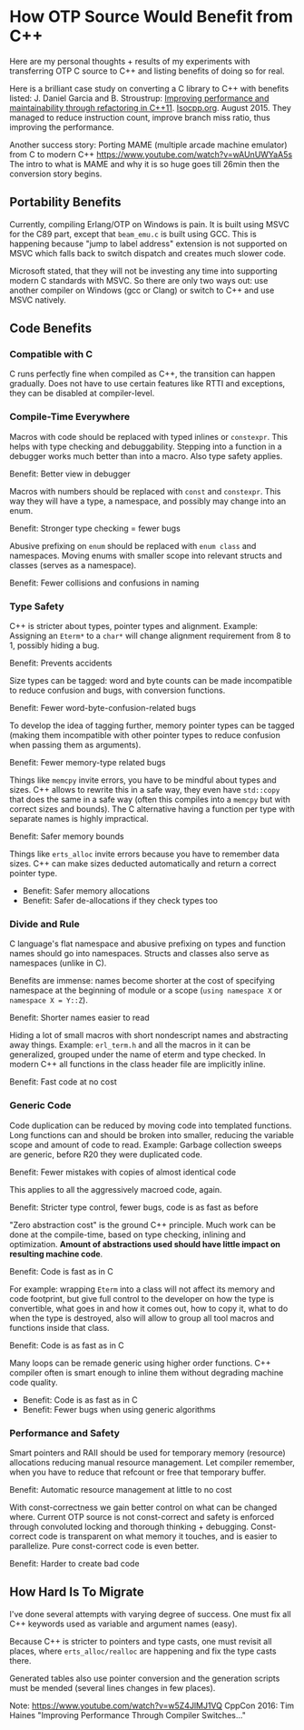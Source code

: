 # How OTP Source Would Benefit from C++

Here are my personal thoughts + results of my experiments with transferring
OTP C source to C++ and listing benefits of doing so for real.

Here is a brilliant case study on converting a C library to C++ with benefits
listed:
J. Daniel Garcia and B. Stroustrup:
[Improving performance and maintainability through refactoring in C++11](http://www.stroustrup.com/improving_garcia_stroustrup_2015.pdf).
[Isocpp.org](https://isocpp.org). August 2015. They managed to reduce instruction count, improve
branch miss ratio, thus improving the performance.

Another success story: Porting MAME (multiple arcade machine emulator) from C to modern C++ https://www.youtube.com/watch?v=wAUnUWYaA5s
The intro to what is MAME and why it is so huge goes till 26min then the conversion story begins.

## Portability Benefits

Currently, compiling Erlang/OTP on Windows is pain. It is built using MSVC for
the C89 part, except that ``beam_emu.c`` is built using GCC.
This is happening because "jump to label address" extension is not supported on
MSVC which falls back to switch dispatch and creates much slower code.

Microsoft stated, that they will not be investing any time into supporting
modern C standards with MSVC.
So there are only two ways out: use another compiler on Windows (gcc or Clang)
or switch to C++ and use MSVC natively.

## Code Benefits

### Compatible with C

C runs perfectly fine when compiled as C++, the transition can happen gradually.
Does not have to use certain features like RTTI and exceptions, they can be
disabled at compiler-level.

### Compile-Time Everywhere

Macros with code should be replaced with typed inlines or ``constexpr``.
This helps with type checking and debuggability.
Stepping into a function in a debugger works much better than into a macro.
Also type safety applies. 

Benefit: Better view in debugger

Macros with numbers should be replaced with ``const`` and ``constexpr``.
This way they will have a type, a namespace, and possibly may change into
an enum.

Benefit: Stronger type checking = fewer bugs

Abusive prefixing on ``enum`` should be replaced with ``enum class``
and namespaces. Moving enums with smaller scope into relevant structs and
classes (serves as a namespace).

Benefit: Fewer collisions and confusions in naming

### Type Safety

C++ is stricter about types, pointer types and alignment. Example: Assigning
an ``Eterm*`` to a ``char*`` will change alignment requirement from 8 to 1,
possibly hiding a bug. 

Benefit: Prevents accidents

Size types can be tagged: word and byte counts can be made incompatible to
reduce confusion and bugs, with conversion functions.

Benefit: Fewer word-byte-confusion-related bugs

To develop the idea of tagging further, memory pointer types can be tagged
(making them incompatible with other pointer types to reduce confusion
when passing them as arguments).

Benefit: Fewer memory-type related bugs

Things like ``memcpy`` invite errors, you have to be mindful about types and
sizes. C++ allows to rewrite this in a safe way, they even have ``std::copy``
that does the same in a safe way (often this compiles into a ``memcpy``
but with correct sizes and bounds).
The C alternative having a function per type with separate names is highly
impractical. 

Benefit: Safer memory bounds

Things like ``erts_alloc`` invite errors because you have to remember data
sizes. C++ can make sizes deducted automatically and return a correct
pointer type.

* Benefit: Safer memory allocations
* Benefit: Safer de-allocations if they check types too

### Divide and Rule

C language's flat namespace and abusive prefixing on types and function names should go into namespaces.
Structs and classes also serve as namespaces (unlike in C).

Benefits are immense: names become shorter at the cost of specifying namespace
at the beginning of module or a scope (``using namespace X`` or
``namespace X = Y::Z``).

Benefit: Shorter names easier to read

Hiding a lot of small macros with short nondescript names and abstracting
away things. Example: ``erl_term.h`` and all the macros in it can be
generalized, grouped under the name of eterm and type checked.
In modern C++ all functions in the class header file are implicitly inline.

Benefit: Fast code at no cost

### Generic Code

Code duplication can be reduced by moving code into templated functions.
Long functions can and should be broken into smaller, reducing the variable
scope and amount of code to read.
Example: Garbage collection sweeps are generic, before R20 they were
duplicated code.

Benefit: Fewer mistakes with copies of almost identical code

This applies to all the aggressively macroed code, again.

Benefit: Stricter type control, fewer bugs, code is as fast as before

"Zero abstraction cost" is the ground C++ principle.
Much work can be done at the compile-time, based on type checking, inlining
and optimization. **Amount of abstractions used should have little impact on
resulting machine code**.

Benefit: Code is fast as in C

For example: wrapping ``Eterm`` into a class will
not affect its memory and code footprint, but give full control to the developer
on how the type is convertible, what goes in and how it comes out, how to copy
it, what to do when the type is destroyed, also will allow to group all tool
macros and functions inside that class.

Benefit: Code is as fast as in C

Many loops can be remade generic using higher order functions.
C++ compiler often is smart enough to inline them without degrading machine
code quality.

* Benefit: Code is as fast as in C
* Benefit: Fewer bugs when using generic algorithms

### Performance and Safety

Smart pointers and RAII should be used for temporary memory (resource)
allocations reducing manual resource management. Let compiler remember, when
you have to reduce that refcount or free that temporary buffer.

Benefit: Automatic resource management at little to no cost

With const-correctness we gain better control on what can be changed where.
Current OTP source is not const-correct and safety is enforced through
convoluted locking and thorough thinking + debugging.
Const-correct code is transparent on what memory it touches, and is
easier to parallelize. Pure const-correct code is even better.

Benefit: Harder to create bad code

## How Hard Is To Migrate

I've done several attempts with varying degree of success.
One must fix all C++ keywords used as variable and argument names (easy).

Because C++ is stricter to pointers and type casts, one must revisit all places,
where ``erts_alloc/realloc`` are happening and fix the type casts there.

Generated tables also use pointer conversion and the generation scripts must be
mended (several lines changes in few places).

Note: https://www.youtube.com/watch?v=w5Z4JlMJ1VQ
CppCon 2016: Tim Haines "Improving Performance Through Compiler Switches..."
